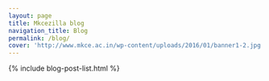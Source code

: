 ```yaml
---
layout: page
title: Mkcezilla blog
navigation_title: Blog
permalink: /blog/
cover: 'http://www.mkce.ac.in/wp-content/uploads/2016/01/banner1-2.jpg'
---
```



{% include blog-post-list.html %}
